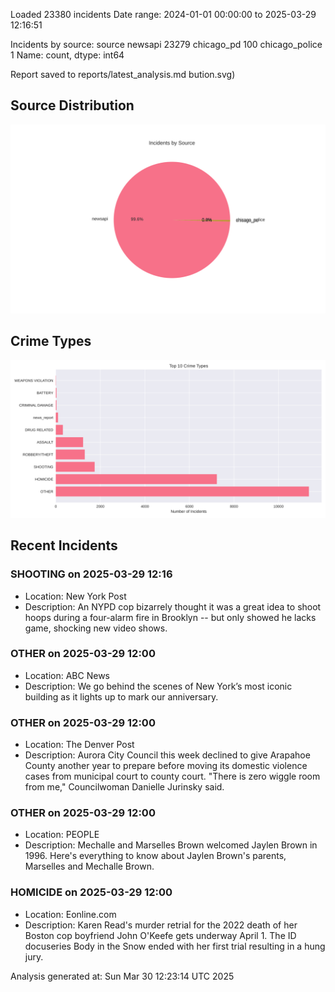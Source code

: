 
Loaded 23380 incidents
Date range: 2024-01-01 00:00:00 to 2025-03-29 12:16:51

Incidents by source:
source
newsapi           23279
chicago_pd          100
chicago_police        1
Name: count, dtype: int64

Report saved to reports/latest_analysis.md
bution.svg)

## Source Distribution
![Source Distribution](images/source_distribution.svg)

## Crime Types
![Crime Types](images/crime_types.svg)

## Recent Incidents

### SHOOTING on 2025-03-29 12:16
- Location: New York Post
- Description: An NYPD cop bizarrely thought it was a great idea to shoot hoops during a four-alarm fire in Brooklyn -- but only showed he lacks game, shocking new video shows.


### OTHER on 2025-03-29 12:00
- Location: ABC News
- Description: We go behind the scenes of New York’s most iconic building as it lights up to mark our anniversary.


### OTHER on 2025-03-29 12:00
- Location: The Denver Post
- Description: Aurora City Council this week declined to give Arapahoe County another year to prepare before moving its domestic violence cases from municipal court to county court. "There is zero wiggle room from me," Councilwoman Danielle Jurinsky said.


### OTHER on 2025-03-29 12:00
- Location: PEOPLE
- Description: Mechalle and Marselles Brown welcomed Jaylen Brown in 1996. Here's everything to know about Jaylen Brown's parents, Marselles and Mechalle Brown.


### HOMICIDE on 2025-03-29 12:00
- Location: Eonline.com
- Description: Karen Read's murder retrial for the 2022 death of her Boston cop boyfriend John O'Keefe gets underway April 1. The ID docuseries Body in the Snow ended with her first trial resulting in a hung jury.

Analysis generated at: Sun Mar 30 12:23:14 UTC 2025
